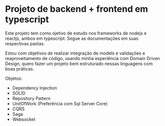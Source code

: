 # Projeto de backend + frontend em typescript

Este projeto tem como ojetivo de estudo nos frameworks de nodejs e reactjs, ambos em typescript.
Segue as documentações em suas respectivas pastas.

Estou com objetivos de realizar integração de models e validações e reaproveitamento de código, usando minha experiência com Domain Driven Design, quero fazer um projeto bem estruturado nessas linguagens com boas práticas.

Objetos:
 - Dependency Injection
 - SOLID
 - Repository Pattern
 - UnitOfWork (Preferência com Sql Server Core)
 - CQRS
 - Saga
 - Websocket
